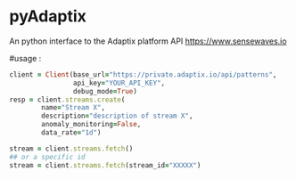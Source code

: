 # pyAdaptix
An python interface to the Adaptix platform API  https://www.sensewaves.io

#usage : 


```ruby
client = Client(base_url="https://private.adaptix.io/api/patterns",
                api_key="YOUR_API_KEY",
                debug_mode=True)
resp = client.streams.create(
        name="Stream X", 
        description="description of stream X",
        anomaly_monitoring=False,
        data_rate="1d")

stream = client.streams.fetch()
## or a specific id 
stream = client.streams.fetch(stream_id="XXXXX")

```